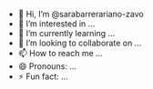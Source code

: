 - 👋 Hi, I’m @sarabarrerariano-zavo
- 👀 I’m interested in ...
- 🌱 I’m currently learning ...
- 💞️ I’m looking to collaborate on ...
- 📫 How to reach me ...
- 😄 Pronouns: ...
- ⚡ Fun fact: ...

<!---
sarabarrerariano-zavo/sarabarrerariano-zavo is a ✨ special ✨ repository because its `README.md` (this file) appears on your GitHub profile.
You can click the Preview link to take a look at your changes.
--->
